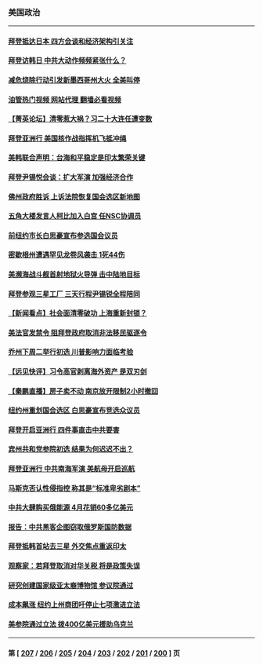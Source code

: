### 美国政治
---
#### [拜登抵达日本 四方会谈和经济架构引关注](../../pages/ncid1078159/n13742788.md?05222045) 
#### [拜登访韩日 中共大动作频频紧张什么？](../../pages/ncid1078159/n13741055.md?05222045) 
#### [减危烧除行动引发新墨西哥州大火 全美叫停](../../pages/ncid1078159/n13742383.md?05222045) 
#### [油管热门视频 网站代理 翻墙必看视频](http://209.222.30.114:81/youtube.html?05222045)
#### [【菁英论坛】清零惹大祸？习二十大连任遭变数](../../pages/ncid1078159/n13742371.md?05222045) 
#### [拜登亚洲行 美国核作战指挥机飞抵冲绳](../../pages/ncid1078159/n13742344.md?05222045) 
#### [美韩联合声明：台海和平稳定是印太繁荣关键](../../pages/ncid1078159/n13742268.md?05222045) 
#### [拜登尹锡悦会谈：扩大军演 加强经济合作](../../pages/ncid1078159/n13742175.md?05222045) 
#### [佛州政府胜诉 上诉法院恢复国会选区新地图](../../pages/ncid1078159/n13742082.md?05222045) 
#### [五角大楼发言人柯比加入白宫 任NSC协调员](../../pages/ncid1078159/n13742052.md?05222045) 
#### [前纽约市长白思豪宣布参选国会议员](../../pages/ncid1078159/n13742025.md?05222045) 
#### [密歇根州遭遇罕见龙卷风袭击 1死44伤](../../pages/ncid1078159/n13742000.md?05222045) 
#### [美濒海战斗舰首射地狱火导弹 击中陆地目标](../../pages/ncid1078159/n13741853.md?05222045) 
#### [拜登参观三星工厂 三天行程尹锡锐全程陪同](../../pages/ncid1078159/n13741945.md?05222045) 
#### [【新闻看点】社会面清零破功 上海重新封锁？](../../pages/ncid1078159/n13741869.md?05222045) 
#### [美法官发禁令 阻拜登政府取消非法移民驱逐令](../../pages/ncid1078159/n13741850.md?05222045) 
#### [乔州下周二举行初选 川普影响力面临考验](../../pages/ncid1078159/n13741800.md?05222045) 
#### [【远见快评】习令高官剥离海外资产 是双刃剑](../../pages/ncid1078159/n13741866.md?05222045) 
#### [【秦鹏直播】房子卖不动 南京放开限制2小时撤回](../../pages/ncid1078159/n13741862.md?05222045) 
#### [纽约州重划国会选区 白思豪宣布竞选众议员](../../pages/ncid1078159/n13741789.md?05222045) 
#### [拜登开启亚洲行 四件事直击中共要害](../../pages/ncid1078159/n13741755.md?05222045) 
#### [宾州共和党参院初选 结果为何迟迟不出？](../../pages/ncid1078159/n13741696.md?05222045) 
#### [拜登亚洲行 中共南海军演 美航母开启巡航](../../pages/ncid1078159/n13741761.md?05222045) 
#### [马斯克否认性侵指控 称其是“标准卑劣剧本”](../../pages/ncid1078159/n13741699.md?05222045) 
#### [中共大肆购买俄能源 4月花销60多亿美元](../../pages/ncid1078159/n13741698.md?05222045) 
#### [报告：中共黑客企图窃取俄罗斯国防数据](../../pages/ncid1078159/n13741568.md?05222045) 
#### [拜登抵韩首站去三星 外交焦点重返印太](../../pages/ncid1078159/n13741591.md?05222045) 
#### [观察家：若拜登取消对华关税 将是政策失误](../../pages/ncid1078159/n13741274.md?05222045) 
#### [研究创建国家级亚太裔博物馆 参议院通过](../../pages/ncid1078159/n13741348.md?05222045) 
#### [成本飙涨 纽约上州商团吁停止七项激进立法](../../pages/ncid1078159/n13741314.md?05222045) 
#### [美参院通过立法 拨400亿美元援助乌克兰](../../pages/ncid1078159/n13741222.md?05222045) 

---
#### 第 [ [207](./207.md?05222045) / [206](./206.md?05222045) / [205](./205.md?05222045) / [204](./204.md?05222045) / [203](./203.md?05222045) / [202](./202.md?05222045) / [201](./201.md?05222045) / [200](./200.md?05222045) ] 页
